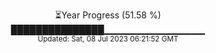 <p align="center">
⏳Year Progress (51.58 %) <br>
███████████████▁▁▁▁▁▁▁▁▁▁▁▁▁▁▁ <br>
<sub>Updated: Sat, 08 Jul 2023 06:21:52 GMT</sub>
</p>

